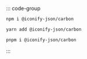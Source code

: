 <!-- CSS图标 -->

::: code-group

```bash [npm]
npm i @iconify-json/carbon
```

```bash [yarn]
yarn add @iconify-json/carbon
```

```bash [pnpm]
pnpm i @iconify-json/carbon
```

:::
